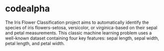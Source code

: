 # codealpha
The Iris Flower Classification project aims to automatically identify the species of iris flowers-setosa, versicolor, or virginica-based on their sepal and petal measurements. This classic machine learning problem uses a well-known dataset containing four key features: sepal length, sepal width, petal length, and petal width.
